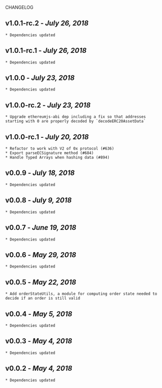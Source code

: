 <!--
changelogUtils.file is auto-generated using the monorepo-scripts package. Don't edit directly.
Edit the package's CHANGELOG.json file only.
-->

CHANGELOG

## v1.0.1-rc.2 - _July 26, 2018_

    * Dependencies updated

## v1.0.1-rc.1 - _July 26, 2018_

    * Dependencies updated

## v1.0.0 - _July 23, 2018_

    * Dependencies updated

## v1.0.0-rc.2 - _July 23, 2018_

    * Upgrade ethereumjs-abi dep including a fix so that addresses starting with 0 are properly decoded by `decodeERC20AssetData`

## v1.0.0-rc.1 - _July 20, 2018_

    * Refactor to work with V2 of 0x protocol (#636)
    * Export parseECSignature method (#684)
    * Handle Typed Arrays when hashing data (#894)

## v0.0.9 - _July 18, 2018_

    * Dependencies updated

## v0.0.8 - _July 9, 2018_

    * Dependencies updated

## v0.0.7 - _June 19, 2018_

    * Dependencies updated

## v0.0.6 - _May 29, 2018_

    * Dependencies updated

## v0.0.5 - _May 22, 2018_

    * Add orderStateUtils, a module for computing order state needed to decide if an order is still valid

## v0.0.4 - _May 5, 2018_

    * Dependencies updated

## v0.0.3 - _May 4, 2018_

    * Dependencies updated

## v0.0.2 - _May 4, 2018_

    * Dependencies updated
